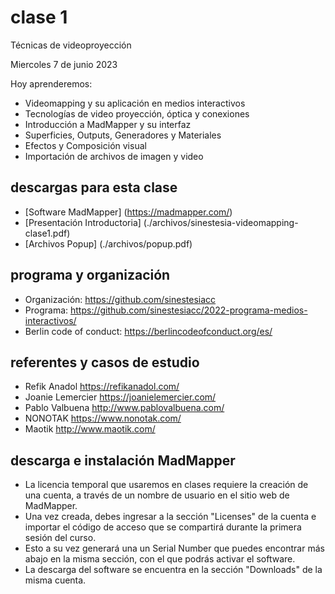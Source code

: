 # clase 1

Técnicas de videoproyección

Miercoles 7 de junio 2023

Hoy aprenderemos:

- Videomapping y su aplicación en medios interactivos
- Tecnologías de video proyección, óptica y conexiones
- Introducción a MadMapper y su interfaz
- Superficies, Outputs, Generadores y Materiales
- Efectos y Composición visual
- Importación de archivos de imagen y video

## descargas para esta clase

- [Software MadMapper] (https://madmapper.com/)
- [Presentación Introductoria] (./archivos/sinestesia-videomapping-clase1.pdf)
- [Archivos Popup] (./archivos/popup.pdf)

## programa y organización

- Organización: https://github.com/sinestesiacc
- Programa: https://github.com/sinestesiacc/2022-programa-medios-interactivos/
- Berlin code of conduct: https://berlincodeofconduct.org/es/

## referentes y casos de estudio

- Refik Anadol https://refikanadol.com/
- Joanie Lemercier https://joanielemercier.com/
- Pablo Valbuena http://www.pablovalbuena.com/
- NONOTAK https://www.nonotak.com/
- Maotik http://www.maotik.com/

## descarga e instalación MadMapper

- La licencia temporal que usaremos en clases requiere la creación de una cuenta, a través de un nombre de usuario en el sitio web de MadMapper.
- Una vez creada, debes ingresar a la sección "Licenses" de la cuenta e importar el código de acceso que se compartirá durante la primera sesión del curso.
- Esto a su vez generará una un Serial Number que puedes encontrar más abajo en la misma sección, con el que podrás activar el software.
- La descarga del software se encuentra en la sección "Downloads" de la misma cuenta. 
